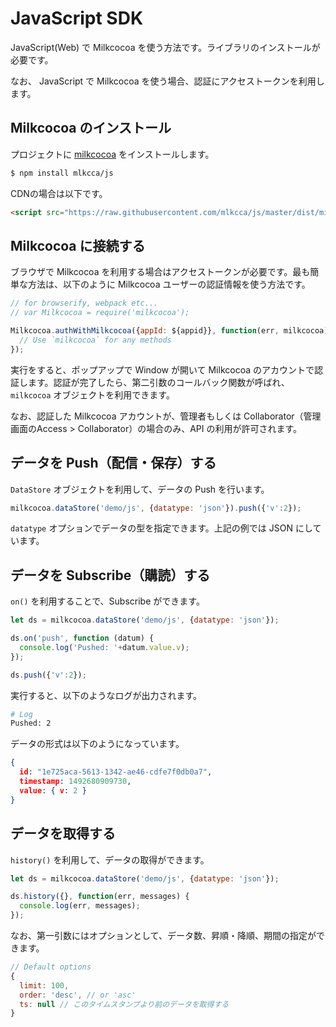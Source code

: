 # JavaScript SDK

JavaScript(Web) で Milkcocoa を使う方法です。ライブラリのインストールが必要です。

なお、 JavaScript で Milkcocoa を使う場合、認証にアクセストークンを利用します。

## Milkcocoa のインストール

プロジェクトに [milkcocoa](https://github.com/mlkcca/js) をインストールします。

```bash
$ npm install mlkcca/js
```

CDNの場合は以下です。

```html
<script src="https://raw.githubusercontent.com/mlkcca/js/master/dist/milkcocoa.1.0.0.min.js"></script>
```

## Milkcocoa に接続する

ブラウザで Milkcocoa を利用する場合はアクセストークンが必要です。最も簡単な方法は、以下のように Milkcocoa ユーザーの認証情報を使う方法です。

```js
// for browserify, webpack etc...
// var Milkcocoa = require('milkcocoa');

Milkcocoa.authWithMilkcocoa({appId: ${appid}}, function(err, milkcocoa) {
  // Use `milkcocoa` for any methods
});
```

実行をすると、ポップアップで Window が開いて Milkcocoa のアカウントで認証します。認証が完了したら、第二引数のコールバック関数が呼ばれ、 `milkcocoa` オブジェクトを利用できます。

なお、認証した Milkcocoa アカウントが、管理者もしくは Collaborator（管理画面のAccess > Collaborator）の場合のみ、API の利用が許可されます。

## データを Push（配信・保存）する

`DataStore` オブジェクトを利用して、データの Push を行います。

```js
milkcocoa.dataStore('demo/js', {datatype: 'json'}).push({'v':2});
```

`datatype` オプションでデータの型を指定できます。上記の例では JSON にしています。

## データを Subscribe（購読）する

`on()` を利用することで、Subscribe ができます。

```js
let ds = milkcocoa.dataStore('demo/js', {datatype: 'json'});

ds.on('push', function (datum) {
  console.log('Pushed: '+datum.value.v);
});

ds.push({'v':2});
```

実行すると、以下のようなログが出力されます。

```bash
# Log
Pushed: 2
```

データの形式は以下のようになっています。

```json
{
  id: "1e725aca-5613-1342-ae46-cdfe7f0db0a7",
  timestamp: 1492680909730,
  value: { v: 2 }
}
```

## データを取得する

`history()` を利用して、データの取得ができます。

```js
let ds = milkcocoa.dataStore('demo/js', {datatype: 'json'});

ds.history({}, function(err, messages) {
  console.log(err, messages);
});
```

なお、第一引数にはオプションとして、データ数、昇順・降順、期間の指定ができます。

```js
// Default options
{
  limit: 100,
  order: 'desc', // or 'asc'
  ts: null // このタイムスタンプより前のデータを取得する
}
```
